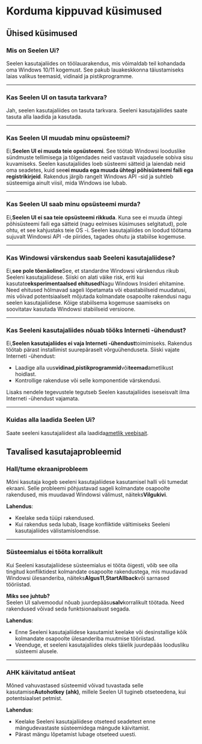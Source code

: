 # **Korduma kippuvad küsimused**

## **Ühised küsimused**

### **Mis on Seelen Ui?**

Seelen kasutajaliides on töölauarakendus, mis võimaldab teil kohandada oma Windows 10/11 kogemust. See pakub lauakeskkonna täiustamiseks laias valikus teemasid, vidinaid ja pistikprogramme.

***

### **Kas Seelen UI on tasuta tarkvara?**

Jah, seelen kasutajaliides on tasuta tarkvara. Seeleni kasutajaliides saate tasuta alla laadida ja kasutada.

***

### **Kas Seelen UI muudab minu opsüsteemi?**

Ei,**Seelen UI ei muuda teie opsüsteemi**. See töötab Windowsi looduslike sündmuste tellimisega ja tõlgendades neid vastavalt vajadusele sobiva sisu kuvamiseks. Seelen kasutajaliides loeb süsteemi sätteid ja laiendab neid oma seadetes, kuid see**ei muuda ega muuda ühtegi põhisüsteemi faili ega registrikirjeid**. Rakendus järgib rangelt Windows API -sid ja suhtleb süsteemiga ainult viisil, mida Windows ise lubab.

***

### **Kas Seelen UI saab minu opsüsteemi murda?**

Ei,**Seelen UI ei saa teie opsüsteemi rikkuda**. Kuna see ei muuda ühtegi põhisüsteemi faili ega sätteid (nagu eelmises küsimuses selgitatud), pole ohtu, et see kahjustaks teie OS -i. Seelen kasutajaliides on loodud töötama sujuvalt Windowsi API -de piirides, tagades ohutu ja stabiilse kogemuse.

***

### **Kas Windowsi värskendus saab Seeleni kasutajaliidese?**

Ei,**see pole tõenäoline**See, et standardne Windowsi värskendus rikub Seeleni kasutajaliidese. Siiski on alati väike risk, eriti kui kasutate**eksperimentaalsed ehitused**Nagu Windows Insideri ehitamine. Need ehitused hõlmavad sageli lõpetamata või ebastabiilseid muudatusi, mis võivad potentsiaalselt mõjutada kolmandate osapoolte rakendusi nagu seelen kasutajaliidese. Kõige stabiilsema kogemuse saamiseks on soovitatav kasutada Windowsi stabiilseid versioone.

***

### **Kas Seeleni kasutajaliides nõuab tööks Interneti -ühendust?**

Ei,**Seelen kasutajaliides ei vaja Interneti -ühendust**toimimiseks. Rakendus töötab pärast installimist suurepäraselt võrguühenduseta. Siiski vajate Interneti -ühendust:

* Laadige alla uus**vidinad**,**pistikprogrammid**või**teemad**ametlikust hoidlast.
* Kontrollige rakenduse või selle komponentide värskendusi.

Lisaks nendele tegevustele tegutseb Seelen kasutajaliides iseseisvalt ilma Interneti -ühendust vajamata.

***

### **Kuidas alla laadida Seelen Ui?**

Saate seeleni kasutajaliidest alla laadida[ametlik veebisait](https://seelen.io).

## **Tavalised kasutajaprobleemid**

### **Hall/tume ekraaniprobleem**

Mõni kasutaja kogeb seeleni kasutajaliidese kasutamisel halli või tumedat ekraani. Selle probleemi põhjustavad sageli kolmandate osapoolte rakendused, mis muudavad Windowsi välimust, näiteks**Vilgukivi**.

**Lahendus**:

* Keelake seda tüüpi rakendused.
* Kui rakendus seda lubab, lisage konfliktide vältimiseks Seeleni kasutajaliides välistamisloendisse.

***

### **Süsteemialus ei tööta korralikult**

Kui Seeleni kasutajaliidese süsteemialus ei tööta õigesti, võib see olla tingitud konfliktidest kolmandate osapoolte rakendustega, mis muudavad Windowsi ülesanderiba, näiteks**Algus11**,**StartAllback**või sarnased tööriistad.

**Miks see juhtub?**\
Seelen UI salvemoodul nõuab juurdepääsu**salv**korralikult töötada. Need rakendused võivad seda funktsionaalsust segada.

**Lahendus**:

* Enne Seeleni kasutajaliidese kasutamist keelake või desinstallige kõik kolmandate osapoolte ülesanderiba muutmise tööriistad.
* Veenduge, et seeleni kasutajaliides oleks täielik juurdepääs loodusliku süsteemi alusele.

***

### **AHK käivitatud antšeat**

Mõned vahuvastased süsteemid võivad tuvastada selle kasutamise**Autohotkey (ahk)**, millele Seelen UI tugineb otseteedena, kui potentsiaalset petmist.

**Lahendus**:

* Keelake Seeleni kasutajaliidese otseteed seadetest enne mängudevastaste süsteemidega mängude käivitamist.
* Pärast mängu lõpetamist lubage otseteed uuesti.
